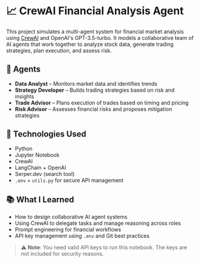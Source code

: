 # 📈 CrewAI Financial Analysis Agent

This project simulates a multi-agent system for financial market analysis using [CrewAI](https://github.com/joaomdmoura/crewai) and OpenAI's GPT-3.5-turbo. It models a collaborative team of AI agents that work together to analyze stock data, generate trading strategies, plan execution, and assess risk.

## 🤖 Agents

- **Data Analyst** – Monitors market data and identifies trends  
- **Strategy Developer** – Builds trading strategies based on risk and insights  
- **Trade Advisor** – Plans execution of trades based on timing and pricing  
- **Risk Advisor** – Assesses financial risks and proposes mitigation strategies

## 🧪 Technologies Used

- Python  
- Jupyter Notebook  
- CrewAI  
- LangChain + OpenAI  
- Serper.dev (search tool)  
- `.env` + `utils.py` for secure API management


## 📚 What I Learned

* How to design collaborative AI agent systems
* Using CrewAI to delegate tasks and manage reasoning across roles
* Prompt engineering for financial workflows
* API key management using `.env` and Git best practices

> ⚠️ **Note**: You need valid API keys to run this notebook. The keys are not included for security reasons.
